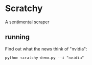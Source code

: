# Scratchy

A sentimental scraper


## running

Find out what the news think of "nvidia":

```
python scratchy-demo.py --i "nvidia"
```